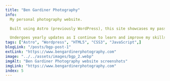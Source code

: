 ```yaml
---
title: "Ben Gardiner Photography"
info:
  My personal photography website.

  Built using Astro (previously WordPress), this site showcases my passion for landscape and nature photography.

  Undergoes yearly updates as I continue to learn and improve my skills as a developer and photographer.
tags: ["Astro", "Wordpress", "HTML5", "CSS3", "JavaScript",]
blogLink: "/posts/bgp-post-1"
extLink: "https://www.bengardinerphotography.com"
image: "../../assets/images/bgp_2.webp"
imgAlt: "Ben Gardiner Photography website screenshots"
imgLink: "https://www.bengardinerphotography.com"
index: 5
---
```


